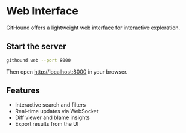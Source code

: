 # Web Interface

GitHound offers a lightweight web interface for interactive exploration.

## Start the server

```bash
githound web --port 8000
```

Then open <http://localhost:8000> in your browser.

## Features

- Interactive search and filters
- Real-time updates via WebSocket
- Diff viewer and blame insights
- Export results from the UI
